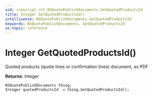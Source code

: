 ```yaml
---
uid: crmscript_ref_NSQuotePublishDocuments_GetQuotedProductsId
title: Integer GetQuotedProductsId()
intellisense: NSQuotePublishDocuments.GetQuotedProductsId
keywords: NSQuotePublishDocuments, GetQuotedProductsId
so.topic: reference
---
```


# Integer GetQuotedProductsId()

Quoted products (quote lines or confirmation lines) document, as PDF

**Returns:** Integer

```crmscript
NSQuotePublishDocuments thing;
Integer quotedProductsId  = thing.GetQuotedProductsId();
```

